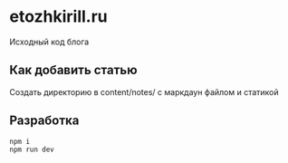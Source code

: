 # etozhkirill.ru

Исходный код блога

## Как добавить статью

Создать директорию в content/notes/ c маркдаун файлом и статикой

## Разработка

```sh
npm i
npm run dev
```
